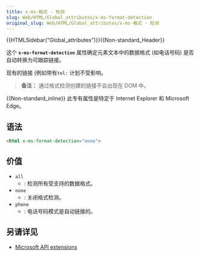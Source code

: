 ```yaml
---
title: x-ms-格式 - 检测
slug: Web/HTML/Global_attributes/x-ms-format-detection
original_slug: Web/HTML/Global_attributes/x-ms-格式 - 检测
---
```


{{HTMLSidebar("Global_attributes")}}{{Non-standard_Header}}

这个 **`x-ms-format-detection`** 属性确定元素文本中的数据格式 (如电话号码) 是否自动转换为可跟踪链接。

现有的链接 (例如带有`tel:` 计划不受影响。

> **备注：** 通过格式检测创建的链接不会出现在 DOM 中。

{{Non-standard_inline}} 此专有属性是特定于 Internet Explorer 和 Microsoft Edge。

## 语法

```html
<html x-ms-format-detection="none">
```

## 价值

- `all`
  - : 检测所有受支持的数据格式。
- `none`
  - : 关闭格式检测。
- `phone`
  - : 电话号码模式是自动链接的。

## 另请详见

- [Microsoft API extensions](/zh-CN/docs/Web/API/Microsoft_API_extensions)
